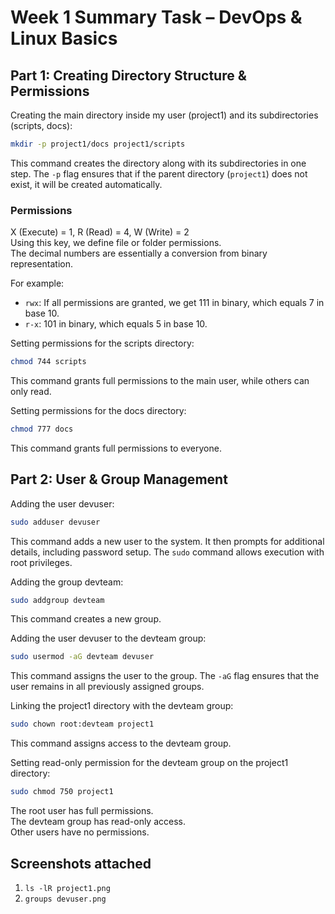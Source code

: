# Week 1 Summary Task – DevOps & Linux Basics

## Part 1: Creating Directory Structure & Permissions

Creating the main directory inside my user (project1) and its subdirectories (scripts, docs):
```bash
mkdir -p project1/docs project1/scripts
```
This command creates the directory along with its subdirectories in one step. The `-p` flag ensures that if the parent directory (`project1`) does not exist, it will be created automatically.

### Permissions
X (Execute) = 1, R (Read) = 4, W (Write) = 2  
Using this key, we define file or folder permissions.  
The decimal numbers are essentially a conversion from binary representation.  

For example:  
- `rwx`: If all permissions are granted, we get 111 in binary, which equals 7 in base 10.  
- `r-x`: 101 in binary, which equals 5 in base 10.  

Setting permissions for the scripts directory:
```bash
chmod 744 scripts
```
This command grants full permissions to the main user, while others can only read.

Setting permissions for the docs directory:
```bash
chmod 777 docs
```
This command grants full permissions to everyone.

## Part 2: User & Group Management

Adding the user devuser:
```bash
sudo adduser devuser
```
This command adds a new user to the system. It then prompts for additional details, including password setup. The `sudo` command allows execution with root privileges.

Adding the group devteam:
```bash
sudo addgroup devteam
```
This command creates a new group.

Adding the user devuser to the devteam group:
```bash
sudo usermod -aG devteam devuser
```
This command assigns the user to the group. The `-aG` flag ensures that the user remains in all previously assigned groups.

Linking the project1 directory with the devteam group:
```bash
sudo chown root:devteam project1
```
This command assigns access to the devteam group.

Setting read-only permission for the devteam group on the project1 directory:
```bash
sudo chmod 750 project1
```
The root user has full permissions.  
The devteam group has read-only access.  
Other users have no permissions.

## Screenshots attached
1. `ls -lR project1.png`  
2. `groups devuser.png`
